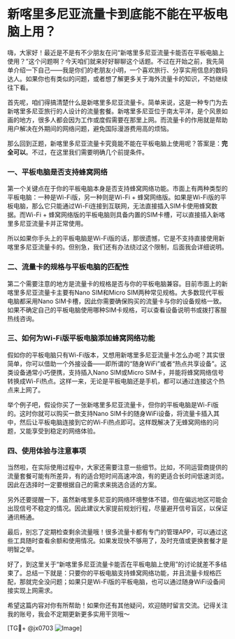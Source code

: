 # 新喀里多尼亚流量卡到底能不能在平板电脑上用？

嗨，大家好！最近是不是有不少朋友在问“新喀里多尼亚流量卡能否在平板电脑上使用？”这个问题啊？今天咱们就来好好聊聊这个话题。不过在开始之前，我先简单介绍一下自己——我是你们的老朋友小明，一个喜欢旅行、分享实用信息的数码达人。如果你也有类似的问题，或者想了解更多关于海外流量卡的知识，不妨继续往下看。

首先呢，咱们得搞清楚什么是新喀里多尼亚流量卡。简单来说，这是一种专门为去新喀里多尼亚旅行的人设计的流量套餐。新喀里多尼亚位于南太平洋，是个风景如画的地方，很多人都会因为工作或度假需要在那里上网。而流量卡的作用就是帮助用户解决在外期间的网络问题，避免国际漫游费用高的烦恼。

那么回到正题，新喀里多尼亚流量卡究竟能不能在平板电脑上使用呢？答案是：**完全可以**。不过，在这里我们需要明确几个前提条件。

### 一、平板电脑是否支持蜂窝网络

第一个关键点在于你的平板电脑本身是否支持蜂窝网络功能。市面上有两种类型的平板电脑：一种是Wi-Fi版，另一种则是Wi-Fi + 蜂窝网络版。如果是Wi-Fi版的平板电脑，那么它只能通过Wi-Fi连接到互联网，无法直接插入SIM卡使用蜂窝数据。而Wi-Fi + 蜂窝网络版的平板电脑则具备内置的SIM卡槽，可以直接插入新喀里多尼亚流量卡并正常使用。

所以如果你手头上的平板电脑是Wi-Fi版的话，那很遗憾，它是不支持直接使用新喀里多尼亚流量卡的。但别急，我们还有办法绕过这个限制，后面我会详细说明。

### 二、流量卡的规格与平板电脑的匹配性

第二个需要注意的地方是流量卡的规格是否与你的平板电脑兼容。目前市面上的新喀里多尼亚流量卡主要有Nano SIM和Micro SIM两种常见规格。大多数现代平板电脑都采用Nano SIM卡槽，因此你需要确保购买的流量卡与你的设备规格一致。如果不确定自己的平板电脑使用哪种SIM卡规格，可以查看设备说明书或拨打客服热线咨询。

### 三、如何为Wi-Fi版平板电脑添加蜂窝网络功能

假如你的平板电脑只有Wi-Fi版本，又想用新喀里多尼亚流量卡怎么办呢？其实很简单，你可以借助一个外接设备——即所谓的“随身WiFi”或者“热点共享设备”。这类设备通常小巧便携，支持插入Nano SIM或Micro SIM卡，并能将蜂窝网络信号转换成Wi-Fi热点。这样一来，无论是平板电脑还是手机，都可以通过连接这个热点来上网了。

举个例子吧，假设你买了一张新喀里多尼亚流量卡，但你的平板电脑是Wi-Fi版的。这时你就可以购买一款支持Nano SIM卡的随身WiFi设备，将流量卡插入其中，然后让平板电脑连接到它的Wi-Fi热点即可。这样既解决了无蜂窝网络的问题，又能享受到稳定的网络体验。

### 四、使用体验与注意事项

当然啦，在实际使用过程中，大家还需要注意一些细节。比如，不同运营商提供的流量套餐可能有所差异，有的适合短时间高速冲浪，有的更适合长时间低速浏览。因此在选择时一定要根据自己的需求来挑选合适的方案。

另外还要提醒一下，虽然新喀里多尼亚的网络环境整体不错，但在偏远地区可能会出现信号不稳定的情况。因此建议大家提前规划行程，尽量避开信号盲区，以保证通讯畅通。

最后，别忘了定期检查剩余流量哦！很多流量卡都有专门的管理APP，可以通过这些工具随时查看余额和使用情况。如果发现快不够用了，及时充值或更换套餐才是明智之举。

好了，到这里关于“新喀里多尼亚流量卡能否在平板电脑上使用”的讨论就差不多结束了。总结一下就是：只要你的平板电脑支持蜂窝网络功能，并且流量卡规格匹配，那就完全没问题；如果只是Wi-Fi版的平板电脑，也可以通过随身WiFi设备间接实现上网需求。

希望这篇内容对你有所帮助！如果你还有其他疑问，欢迎随时留言交流。记得关注我的账号，我会不定期更新更多实用干货哦～

[TG💪+ @jx0703 ![Image](https://github.com/user-attachments/assets/dbca1d08-cadb-493c-b0ec-ad6f7a83f270)]